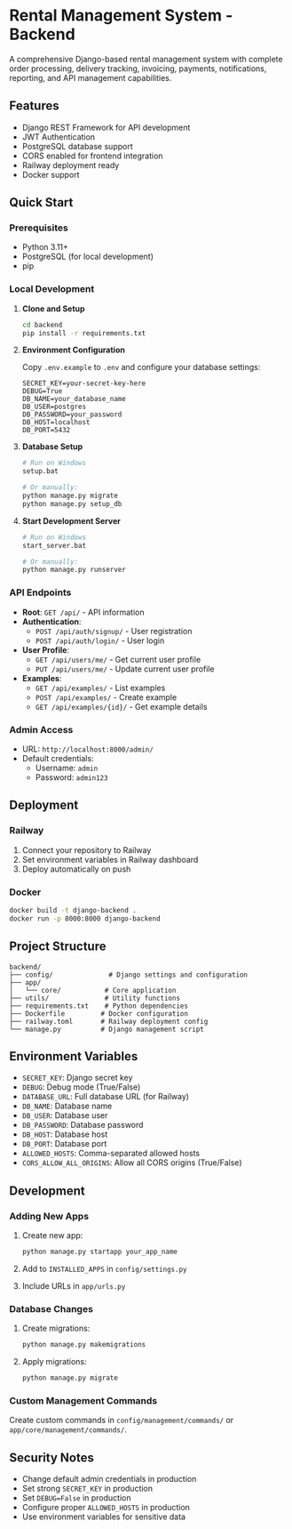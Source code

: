 # Rental Management System - Backend

A comprehensive Django-based rental management system with complete order processing, delivery tracking, invoicing, payments, notifications, reporting, and API management capabilities.

## Features

- Django REST Framework for API development
- JWT Authentication
- PostgreSQL database support
- CORS enabled for frontend integration
- Railway deployment ready
- Docker support

## Quick Start

### Prerequisites

- Python 3.11+
- PostgreSQL (for local development)
- pip

### Local Development

1. **Clone and Setup**
   ```bash
   cd backend
   pip install -r requirements.txt
   ```

2. **Environment Configuration**
   
   Copy `.env.example` to `.env` and configure your database settings:
   ```
   SECRET_KEY=your-secret-key-here
   DEBUG=True
   DB_NAME=your_database_name
   DB_USER=postgres
   DB_PASSWORD=your_password
   DB_HOST=localhost
   DB_PORT=5432
   ```

3. **Database Setup**
   ```bash
   # Run on Windows
   setup.bat
   
   # Or manually:
   python manage.py migrate
   python manage.py setup_db
   ```

4. **Start Development Server**
   ```bash
   # Run on Windows
   start_server.bat
   
   # Or manually:
   python manage.py runserver
   ```

### API Endpoints

- **Root**: `GET /api/` - API information
- **Authentication**:
  - `POST /api/auth/signup/` - User registration
  - `POST /api/auth/login/` - User login
- **User Profile**:
  - `GET /api/users/me/` - Get current user profile
  - `PUT /api/users/me/` - Update current user profile
- **Examples**:
  - `GET /api/examples/` - List examples
  - `POST /api/examples/` - Create example
  - `GET /api/examples/{id}/` - Get example details

### Admin Access

- URL: `http://localhost:8000/admin/`
- Default credentials:
  - Username: `admin`
  - Password: `admin123`

## Deployment

### Railway

1. Connect your repository to Railway
2. Set environment variables in Railway dashboard
3. Deploy automatically on push

### Docker

```bash
docker build -t django-backend .
docker run -p 8000:8000 django-backend
```

## Project Structure

```
backend/
├── config/              # Django settings and configuration
├── app/
│   └── core/           # Core application
├── utils/              # Utility functions
├── requirements.txt    # Python dependencies
├── Dockerfile         # Docker configuration
├── railway.toml       # Railway deployment config
└── manage.py          # Django management script
```

## Environment Variables

- `SECRET_KEY`: Django secret key
- `DEBUG`: Debug mode (True/False)
- `DATABASE_URL`: Full database URL (for Railway)
- `DB_NAME`: Database name
- `DB_USER`: Database user
- `DB_PASSWORD`: Database password
- `DB_HOST`: Database host
- `DB_PORT`: Database port
- `ALLOWED_HOSTS`: Comma-separated allowed hosts
- `CORS_ALLOW_ALL_ORIGINS`: Allow all CORS origins (True/False)

## Development

### Adding New Apps

1. Create new app:
   ```bash
   python manage.py startapp your_app_name
   ```

2. Add to `INSTALLED_APPS` in `config/settings.py`

3. Include URLs in `app/urls.py`

### Database Changes

1. Create migrations:
   ```bash
   python manage.py makemigrations
   ```

2. Apply migrations:
   ```bash
   python manage.py migrate
   ```

### Custom Management Commands

Create custom commands in `config/management/commands/` or `app/core/management/commands/`.

## Security Notes

- Change default admin credentials in production
- Set strong `SECRET_KEY` in production
- Set `DEBUG=False` in production
- Configure proper `ALLOWED_HOSTS` in production
- Use environment variables for sensitive data
